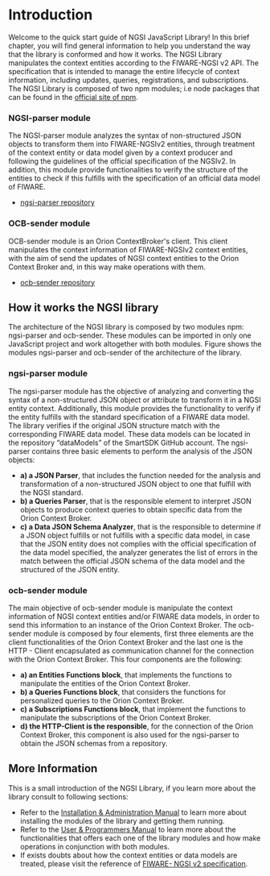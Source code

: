 # Introduction

Welcome to the quick start guide of NGSI JavaScript Library! In this brief chapter, you will find general information to help you understand the way that the library is conformed and how it works.
The NGSI Library manipulates the context entities according to the FIWARE-NGSI v2 API. The specification that is intended to manage the entire lifecycle of context information, including updates, queries, registrations, and subscriptions. 
The NGSI Library is composed of two npm modules; i.e node packages that can be found in the [official site of npm](https://www.npmjs.com/).

### NGSI-parser module

The NGSI-parser module analyzes the syntax of non-structured JSON objects to transform them into FIWARE-NGSIv2 entities, through treatment of the context entity or data model given by a context producer and following the guidelines of the official specification of the NGSIv2. In addition, this module provide functionalities to verify the structure of the entities to check if this fulfills with the specification of an official data model of FIWARE.

- [ngsi-parser repository](https://github.com/cenidetiot/ngsi-parser)

### OCB-sender module
OCB-sender module is an Orion ContextBroker's client. This client manipulates the context information of FIWARE-NGSIv2 context entities, with the aim of send the updates of NGSI context entities to the Orion Context Broker and, in this way make operations with them.

- [ocb-sender repository](https://github.com/cenidetiot/ocb-sender)

## How it works the NGSI library

The architecture of the NGSI library is composed by two modules npm: ngsi-parser and ocb-sender. These modules can be imported in only one JavaScript project and work altogether with both modules. Figure shows the modules ngsi-parser and ocb-sender of the architecture of the library.
 
### ngsi-parser module

The ngsi-parser module has the objective of analyzing and converting the syntax of a non-structured JSON object or attribute to transform it in a NGSI entity context. Additionally, this module provides the functionality to verify if the entity fulfills with the standard specification of a FIWARE data model. The library verifies if the original JSON structure match with the corresponding FIWARE data model. These data models can be located in the repository “dataModels” of the SmartSDK GitHub account.
The ngsi-parser contains three basic elements to perform the analysis of the JSON objects: 

- **a) a JSON Parser**, that includes the function needed for the analysis and transformation of a non-structured JSON object to one that fulfill with the NGSI standard.
- **b) a Queries Parser**, that is the responsible element to interpret JSON objects to produce context queries to obtain specific data from the Orion Context Broker.
- **c) a Data JSON Schema Analyzer**, that is the responsible to determine if a JSON object fulfills or not fulfills with a specific data model, in case that the JSON entity does not complies with the official specification of the data model specified, the analyzer generates the list of errors in the match between the official JSON schema of the data model and the structured of the JSON entity.

### ocb-sender module

The main objective of ocb-sender module is manipulate the context information of NGSI context entities and/or FIWARE data models, in order to send this information to an instance of the Orion Context Broker. The ocb-sender module is composed by four elements, first three elements are the client functionalities of the Orion Context Broker and the last one is the HTTP - Client encapsulated as communication channel for the connection with the Orion Context Broker. This four components are the following: 

- **a) an Entities Functions block**, that implements the functions to manipulate the entities of the Orion Context Broker. 
- **b) a Queries Functions block**, that considers the functions for personalized queries to the Orion Context Broker.
- **c) a Subscriptions Functions block**, that implement the functions to manipulate the subscriptions of the Orion Context Broker.
- **d) the HTTP-Client is the responsible**, for the connection of the Orion Context Broker, this component is also used for the ngsi-parser to obtain the JSON schemas  from a repository.

## More Information

This is a small introduction of the NGSI Library, if you learn more about the library consult to following sections:

- Refer to the [Installation & Administration Manual](adminManual.md) to learn more about installing the modules of the library and getting them running.
- Refer to the [User & Programmers Manual](usersManual.md) to learn more about the functionalities that offers each one of the library modules and how make operations in conjunction with both modules.
- If exists doubts about how the context entities or data models are treated, please visit the reference of [FIWARE- NGSI v2 specification](http://fiware.github.io/context.Orion/api/v2/stable/).
